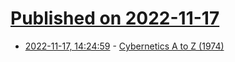 # [Published on 2022-11-17](index.md)

* [2022-11-17, 14:24:59](https://news.ycombinator.com/item?id=33639261) - [Cybernetics A to Z (1974)](https://archive.org/details/pekelis-cybernetics-a-z-mir-1974)
